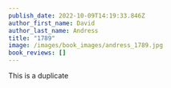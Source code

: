 ```yaml
---
publish_date: 2022-10-09T14:19:33.846Z
author_first_name: David
author_last_name: Andress
title: "1789"
image: /images/book_images/andress_1789.jpg
book_reviews: []
---
```

This is a duplicate
